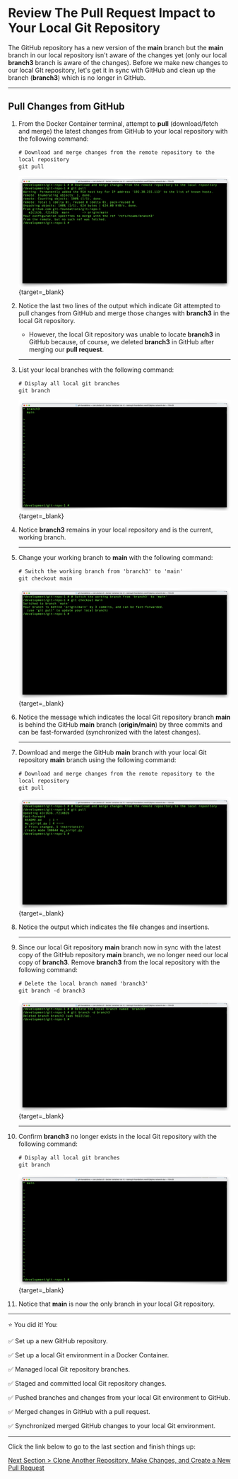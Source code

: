 # Review The Pull Request Impact to Your Local Git Repository

The GitHub repository has a new version of the **main** branch but the **main** branch in our local repository isn't aware of the changes yet (only our local **branch3** branch is aware of the changes). Before we make new changes to our local GIt repository, let's get it in sync with GitHub and clean up the branch (**branch3**) which is no longer in GitHub.

---

## Pull Changes from GitHub

1. From the Docker Container terminal, attempt to **pull** (download/fetch and merge) the latest changes from GitHub to your local repository with the following command:

    ```shell
    # Download and merge changes from the remote repository to the local repository
    git pull
    ```

    [![git-pull-branch3](../images/git-pull-branch3.png "Pull branch3 from GitHub")](/git-foundations/images/git-pull-branch3.png){target=_blank}

2. Notice the last two lines of the output which indicate Git attempted to pull changes from GitHub and merge those changes with **branch3** in the local Git repository.

    - However, the local Git repository was unable to locate **branch3** in GitHub because, of course, we deleted **branch3** in GitHub after merging our **pull request**.

    ---

3. List your local branches with the following command:

    ```shell
    # Display all local git branches
    git branch
    ```

    [![git-branch-6](../images/git-branch-6.png "Display local git branches")](/git-foundations/images/git-branch-6.png){target=_blank}

4. Notice **branch3** remains in your local repository and is the current, working branch.

    ---

5. Change your working branch to **main** with the following command:

    ```shell
    # Switch the working branch from 'branch3' to 'main'
    git checkout main
    ```

    [![git-checkout-main](../images/git-checkout-main.png "Switch to branch 'main'")](/git-foundations/images/git-checkout-main.png){target=_blank}

6. Notice the message which indicates the local Git repository branch **main** is behind the GitHub **main** branch (**origin/main**) by three commits and can be fast-forwarded (synchronized with the latest changes).

    ---

7. Download and merge the GitHub **main** branch with your local Git repository **main** branch using the following command:

    ```shell
    # Download and merge changes from the remote repository to the local repository
    git pull
    ```

    [![git-pull-main](../images/git-pull-main.png "Pull the branch 'main' from GitHub and merge changes with the local branch 'main'")](/git-foundations/images/git-pull-main.png){target=_blank}

8. Notice the output which indicates the file changes and insertions.

    ---

9. Since our local Git repository **main** branch now in sync with the latest copy of the GitHub repository **main** branch, we no longer need our local copy of **branch3**. Remove **branch3** from the local repository with the following command:

    ```shell
    # Delete the local branch named 'branch3'
    git branch -d branch3
    ```

    [![git-branch-d-branch3](../images/git-branch-d-branch3.png "Delete branch 'branch3'")](/git-foundations/images/git-branch-d-branch3.png){target=_blank}

    ---

10. Confirm **branch3** no longer exists in the local Git repository with the following command:

    ```shell
    # Display all local git branches
    git branch
    ```

    [![git-branch-7](../images/git-branch-7.png "Display local branches")](/git-foundations/images/git-branch-7.png){target=_blank}

11. Notice that **main** is now the only branch in your local Git repository.

---

:star: You did it! You:

:white_check_mark: Set up a new GitHub repository.

:white_check_mark: Set up a local Git environment in a Docker Container.

:white_check_mark: Managed local Git repository branches.

:white_check_mark: Staged and committed local Git repository changes.

:white_check_mark: Pushed branches and changes from your local Git environment to GitHub.

:white_check_mark: Merged changes in GitHub with a pull request.

:white_check_mark: Synchronized merged GitHub changes to your local Git environment.

---

Click the link below to go to the last section and finish things up:

[Next Section > Clone Another Repository, Make Changes, and Create a New Pull Request](section_13.md "Clone Another Repository, Make Changes, and Create a New Pull Request")

